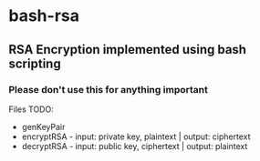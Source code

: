 # bash-rsa
## RSA Encryption implemented using bash scripting
### Please don't use this for anything important


Files TODO:
* genKeyPair
* encryptRSA - input: private key, plaintext | output: ciphertext
* decryptRSA - input: public key, ciphertext | output: plaintext

